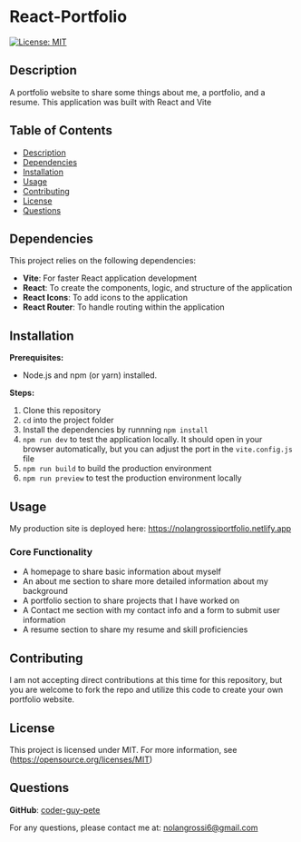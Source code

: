 # React-Portfolio

  [![License: MIT](https://img.shields.io/badge/License-MIT-blue.svg)](https://opensource.org/licenses/MIT)  

## Description

  A portfolio website to share some things about me, a portfolio, and a resume. This application was built with React and Vite
  
## Table of Contents

* [Description](#description)
* [Dependencies](#dependencies)
* [Installation](#installation)
* [Usage](#usage)
* [Contributing](#contributing)
* [License](#license)
* [Questions](#questions)

## Dependencies

  This project relies on the following dependencies:

* **Vite**: For faster React application development
* **React**: To create the components, logic, and structure of the application
* **React Icons**: To add icons to the application
* **React Router**: To handle routing within the application

## Installation

**Prerequisites:**

* Node.js and npm (or yarn) installed.

**Steps:**

1. Clone this repository
2. `cd` into the project folder
3. Install the dependencies by runnning `npm install`
4. `npm run dev` to test the application locally. It should open in your browser automatically, but you can adjust the port in the `vite.config.js` file
5. `npm run build` to build the production environment
6. `npm run preview` to test the production environment locally

## Usage

My production site is deployed here: <https://nolangrossiportfolio.netlify.app>

### Core Functionality

* A homepage to share basic information about myself
* An about me section to share more detailed information about my background
* A portfolio section to share projects that I have worked on
* A Contact me section with my contact info and a form to submit user information
* A resume section to share my resume and skill proficiencies

## Contributing

I am not accepting direct contributions at this time for this repository, but you are welcome to fork the repo and utilize this code to create your own portfolio website.

## License

  This project is licensed under MIT. For more information, see (<https://opensource.org/licenses/MIT>)

## Questions

  **GitHub**: [coder-guy-pete](https://github.com/nolangrossi)

  For any questions, please contact me at: <nolangrossi6@gmail.com>
